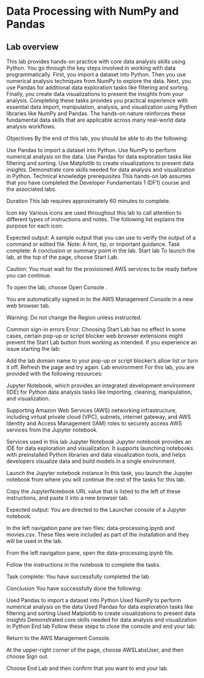# Data Processing with NumPy and Pandas

## Lab overview

This lab provides hands-on practice with core data analysis skills using Python. You go through the key steps involved in working with data programmatically. First, you import a dataset into Python. Then you use numerical analysis techniques from NumPy to explore the data. Next, you use Pandas for additional data exploration tasks like filtering and sorting. Finally, you create data visualizations to present the insights from your analysis. Completing these tasks provides you practical experience with essential data import, manipulation, analysis, and visualization using Python libraries like NumPy and Pandas. The hands-on nature reinforces these fundamental data skills that are applicable across many real-world data analysis workflows.

Objectives
By the end of this lab, you should be able to do the following:

Use Pandas to import a dataset into Python.
Use NumPy to perform numerical analysis on the data.
Use Pandas for data exploration tasks like filtering and sorting.
Use Matplotlib to create visualizations to present data insights.
Demonstrate core skills needed for data analysis and visualization in Python.
Technical knowledge prerequisites
This hands-on lab assumes that you have completed the Developer Fundamentals 1 (DF1) course and the associated labs.

Duration
This lab requires approximately 60 minutes to complete.

Icon key
Various icons are used throughout this lab to call attention to different types of instructions and notes. The following list explains the purpose for each icon:

 Expected output: A sample output that you can use to verify the output of a command or edited file.
 Note: A hint, tip, or important guidance.
 Task complete: A conclusion or summary point in the lab.
Start lab
To launch the lab, at the top of the page, choose Start Lab.

 Caution: You must wait for the provisioned AWS services to be ready before you can continue.

To open the lab, choose Open Console .

You are automatically signed in to the AWS Management Console in a new web browser tab.

 Warning: Do not change the Region unless instructed.

Common sign-in errors
Error: Choosing Start Lab has no effect
In some cases, certain pop-up or script blocker web browser extensions might prevent the Start Lab button from working as intended. If you experience an issue starting the lab:

Add the lab domain name to your pop-up or script blocker’s allow list or turn it off.
Refresh the page and try again.
Lab environment
For this lab, you are provided with the following resources:

Jupyter Notebook, which provides an integrated development environment (IDE) for Python data analysis tasks like importing, cleaning, manipulation, and visualization.

Supporting Amazon Web Services (AWS) networking infrastructure, including virtual private cloud (VPC), subnets, internet gateway, and AWS Identity and Access Management (IAM) roles to securely access AWS services from the Jupyter notebook.

Services used in this lab
Jupyter Notebook
Jupyter notebook provides an IDE for data exploration and visualization. It supports launching notebooks with preinstalled Python libraries and data visualization tools, and helps developers visualize data and build models in a single environment.

Launch the Jupyter notebook instance
In this task, you launch the Jupyter notebook from where you will continue the rest of the tasks for this lab.

Copy the JupyterNotebook URL value that is listed to the left of these instructions, and paste it into a new browser tab.

 Expected output: You are directed to the Launcher console of a Jupyter notebook.

In the left navigation pane are two files: data-processing.ipynb and movies.csv. These files were included as part of the installation and they will be used in the lab.

From the left navigation pane, open the data-processing.ipynb file.

Follow the instructions in the notebook to complete the tasks.

 Task complete: You have successfully completed the lab.

Conclusion
You have successfully done the following:

Used Pandas to import a dataset into Python
Used NumPy to perform numerical analysis on the data
Used Pandas for data exploration tasks like filtering and sorting
Used Matplotlib to create visualizations to present data insights
Demonstrated core skills needed for data analysis and visualization in Python
End lab
Follow these steps to close the console and end your lab.

Return to the AWS Management Console.

At the upper-right corner of the page, choose AWSLabsUser, and then choose Sign out.

Choose End Lab and then confirm that you want to end your lab.